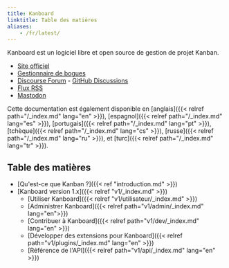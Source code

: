 ```yaml
---
title: Kanboard
linktitle: Table des matières
aliases:
    - /fr/latest/
---
```


Kanboard est un logiciel libre et open source de gestion de projet Kanban.

- [Site officiel](https://kanboard.org)
- [Gestionnaire de bogues](https://github.com/kanboard/kanboard/issues)
- [Discourse Forum](https://kanboard.discourse.group/) - [GitHub Discussions](https://github.com/orgs/kanboard/discussions)
- [Flux RSS](https://kanboard.org/releases.xml)
- [Mastodon](https://mastodon.social/@kanboard)

Cette documentation est également disponible en [anglais]({{< relref path="/_index.md" lang="en" >}}), [espagnol]({{< relref path="/_index.md" lang="es" >}}), [portugais]({{< relref path="/_index.md" lang="pt" >}}), [tchèque]({{< relref path="/_index.md" lang="cs" >}}), [russe]({{< relref path="/_index.md" lang="ru" >}}), et [turc]({{< relref path="/_index.md" lang="tr" >}}).

## Table des matières

- [Qu'est-ce que Kanban ?]({{< ref "introduction.md" >}})
- [Kanboard version 1.x]({{< relref "v1/_index.md" >}})
    - [Utiliser Kanboard]({{< relref "v1/utilisateur/_index.md" >}})
    - [Administrer Kanboard]({{< relref path="v1/admin/_index.md" lang="en">}})
    - [Contribuer à Kanboard]({{< relref path="v1/dev/_index.md" lang="en" >}})
    - [Développer des extensions pour Kanboard]({{< relref path="v1/plugins/_index.md" lang="en" >}})
    - [Référence de l'API]({{< relref path="v1/api/_index.md" lang="en" >}})